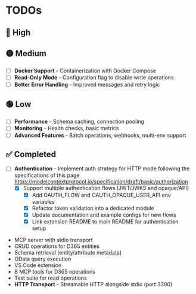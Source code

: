 # TODOs

## 🔴 High

## 🟡 Medium

- [ ] **Docker Support** - Containerization with Docker Compose
- [ ] **Read-Only Mode** - Configuration flag to disable write operations
- [ ] **Better Error Handling** - Improved messages and retry logic

## 🟢 Low

- [ ] **Performance** - Schema caching, connection pooling
- [ ] **Monitoring** - Health checks, basic metrics
- [ ] **Advanced Features** - Batch operations, webhooks, multi-env support

## ✅ Completed

- [ ] **Authentication** - Implement auth strategy for HTTP mode following the specifications of this page https://modelcontextprotocol.io/specification/draft/basic/authorization
  - [x] Support multiple authentication flows (JWT/JWKS and opaque/API)
    - [x] Add OAUTH_FLOW and OAUTH_OPAQUE_USER_API env variables
    - [x] Refactor token validation into a dedicated module
    - [x] Update documentation and example configs for new flows
    - [x] Link extension README to main README for authentication setup
- MCP server with stdio transport
- CRUD operations for D365 entities
- Schema retrieval (entity/attribute metadata)
- OData query execution
- VS Code extension
- 8 MCP tools for D365 operations
- Test suite for read operations
- **HTTP Transport** - Streamable HTTP alongside stdio (port 3300)

